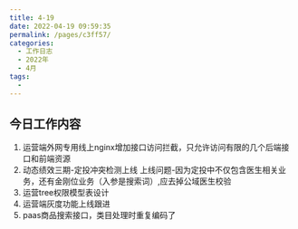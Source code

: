 ```yaml
---
title: 4-19
date: 2022-04-19 09:59:35
permalink: /pages/c3ff57/
categories:
  - 工作日志
  - 2022年
  - 4月
tags:
  - 
---
```

## 今日工作内容
1. 运营端外网专用线上nginx增加接口访问拦截，只允许访问有限的几个后端接口和前端资源
2. 动态绩效三期-定投冲突检测上线 
    上线问题-因为定投中不仅包含医生相关业务，还有金刚位业务（入参是搜索词）,应去掉公域医生校验
3. 运营tree权限模型表设计
4. 运营端灰度功能上线跟进
5. paas商品搜索接口，类目处理时重复编码了